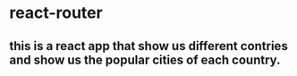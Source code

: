 # react-router
## this is a react app that show us different contries and show us the popular cities of each country.